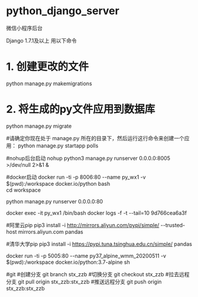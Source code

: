 # python_django_server

微信小程序后台

Django 1.7.1及以上 用以下命令
# 1. 创建更改的文件
python manage.py makemigrations
# 2. 将生成的py文件应用到数据库
python manage.py migrate

#请确定你现在处于 manage.py 所在的目录下，然后运行这行命令来创建一个应用：
python manage.py startapp polls

#nohup后台启动
nohup python3 manage.py runserver 0.0.0.0:8005 >/dev/null 2>&1 &


#docker启动
docker run -ti -p 8006:80 --name py_wx1 -v $(pwd):/workspace docker.io/python  bash  
cd workspace

python manage.py runserver 0.0.0.0:80

docker exec -it py_wx1 /bin/bash
docker logs -f -t --tail=10 9d766cea6a3f


#阿里云pip
pip3 install -i http://mirrors.aliyun.com/pypi/simple/ --trusted-host mirrors.aliyun.com  pandas

#清华大学pip
pip3 install -i https://pypi.tuna.tsinghua.edu.cn/simple/  pandas


docker run -ti -p 5005:80 --name py37_alpine_wmm_20200511 -v $(pwd):/workspace docker.io/python:3.7-alpine  sh


#git
#创建分支
git branch stx_zzb
#切换分支
git checkout stx_zzb
#拉去远程分支
git pull origin  stx_zzb:stx_zzb
#推送远程分支
git push origin  stx_zzb:stx_zzb

